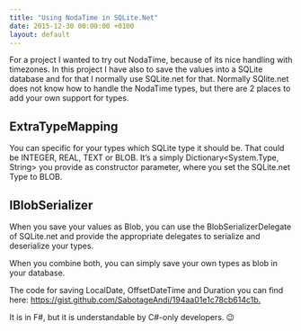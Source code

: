 ```yaml
---
title: "Using NodaTime in SQLite.Net"
date: 2015-12-30 00:00:00 +0100
layout: default
---
```


For a project I wanted to try out NodaTime, because of its nice handling with timezones.
In this project I have also to save the values into a SQLite database and for that I normally use SQLite.net for that.
Normally SQlite.net does not know how to handle the NodaTime types, but there are 2 places to add your own support for types.

## ExtraTypeMapping
You can specific for your types which SQLite type it should be. That could be INTEGER, REAL, TEXT or BLOB.
It’s a simply Dictionary<System.Type, String> you provide as constructor parameter, where you set the SQLite.net Type to BLOB.

## IBlobSerializer
When you save your values as Blob, you can use the BlobSerializerDelegate of SQLite.net and provide the appropriate delegates to serialize and deserialize your types.

When you combine both, you can simply save your own types as blob in your database.

The code for saving LocalDate, OffsetDateTime and Duration you can find here: <https://gist.github.com/SabotageAndi/194aa01e1c78cb614c1b.>

It is in F#, but it is understandable by C#-only developers. 😉